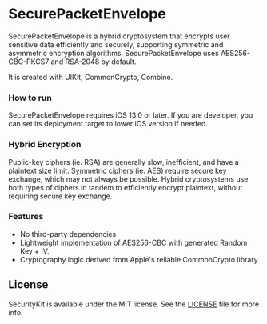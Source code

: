 # SecurePacketEnvelope
SecurePacketEnvelope is a hybrid cryptosystem that encrypts user sensitive data efficiently and securely, supporting symmetric and asymmetric encryption algorithms. SecurePacketEnvelope uses AES256-CBC-PKCS7 and RSA-2048 by default.

It is created with UIKit, CommonCrypto, Combine.

### How to run
SecurePacketEnvelope requires iOS 13.0 or later. If you are developer, you can set its deployment target to lower iOS version if needed.

### Hybrid Encryption
Public-key ciphers (ie. RSA) are generally slow, inefficient, and have a plaintext size limit. Symmetric ciphers (ie. AES) require secure key exchange, which may not always be possible. Hybrid cryptosystems use both types of ciphers in tandem to efficiently encrypt plaintext, without requiring secure key exchange.

### Features
* No third-party dependencies
* Lightweight implementation of AES256-CBC with generated Random Key + IV.
* Cryptography logic derived from Apple's reliable CommonCrypto library

## License

SecurityKit is available under the MIT license. See the [LICENSE](LICENSE) file for more info.
